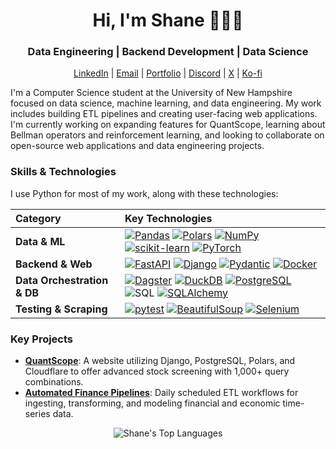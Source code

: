 <h1 align="center">Hi, I'm Shane 👨🏻‍💻</h1>
<h3 align="center">Data Engineering | Backend Development | Data Science </h3>
<!-- <h3 align="center">Data Engineer | Data Scientist | Backend Developer</h3> -->

<div align="center"> 
  
  [LinkedIn](https://www.linkedin.com/in/shane-zarechian/) | [Email](mailto:shanezarechian@gmail.com) | [Portfolio](https://shanez.dev) | [Discord](https://discord.com/users/691513151241322497) | [X](https://x.com/shanezarechian) | [Ko-fi](https://ko-fi.com/shanezz)
  
</div>


I'm a Computer Science student at the University of New Hampshire focused on data science, machine learning, and data engineering. My work includes building ETL pipelines and creating user-facing web applications. I'm currently working on expanding features for QuantScope, learning about Bellman operators and reinforcement learning, and looking to collaborate on open-source web applications and data engineering projects.

### Skills & Technologies

I use Python for most of my work, along with these technologies:

| Category | Key Technologies |
| :--- | :--- |
| **Data & ML** | [![Pandas](https://img.shields.io/badge/Pandas-150458?style=for-the-badge&logo=pandas&logoColor=white)](https://pandas.pydata.org/) [![Polars](https://img.shields.io/badge/Polars-FFB300?style=for-the-badge&logo=polars&logoColor=black)](https://www.pola.rs/) [![NumPy](https://img.shields.io/badge/NumPy-013243?style=for-the-badge&logo=numpy&logoColor=white)](https://numpy.org/) [![scikit-learn](https://img.shields.io/badge/scikit--learn-F7931E?style=for-the-badge&logo=scikit-learn&logoColor=white)](https://scikit-learn.org/stable/) [![PyTorch](https://img.shields.io/badge/PyTorch-EE4C2C?style=for-the-badge&logo=pytorch&logoColor=white)](https://pytorch.org/) |
| **Backend & Web** | [![FastAPI](https://img.shields.io/badge/FastAPI-009688?style=for-the-badge&logo=fastapi&logoColor=white)](https://fastapi.tiangolo.com/) [![Django](https://img.shields.io/badge/Django-092E20?style=for-the-badge&logo=django&logoColor=white)](https://www.djangoproject.com/) [![Pydantic](https://img.shields.io/badge/Pydantic-E92063?style=for-the-badge&logo=pydantic&logoColor=white)](https://pydantic.dev/) [![Docker](https://img.shields.io/badge/Docker-2496ED?style=for-the-badge&logo=docker&logoColor=white)](https://www.docker.com/) |
| **Data Orchestration & DB** | [![Dagster](https://img.shields.io/badge/Dagster-48A0ED?style=for-the-badge&logo=dagster&logoColor=white)](https://dagster.io/) [![DuckDB](https://img.shields.io/badge/DuckDB-DD4545?style=for-the-badge&logo=duckdb&logoColor=white)](https://duckdb.org/) [![PostgreSQL](https://img.shields.io/badge/PostgreSQL-316192?style=for-the-badge&logo=postgresql&logoColor=white)](https://www.postgresql.org/) ![SQL](https://img.shields.io/badge/SQL-4479A1?style=for-the-badge&logo=postgresql&logoColor=white)  [![SQLAlchemy](https://img.shields.io/badge/SQLAlchemy-336699?style=for-the-badge&logo=sqlalchemy&logoColor=white)](https://www.sqlalchemy.org/) |
| **Testing & Scraping** | [![pytest](https://img.shields.io/badge/pytest-0A9EDC?style=for-the-badge&logo=pytest&logoColor=white)](https://docs.pytest.org/en/7.1.x/) [![BeautifulSoup](https://img.shields.io/badge/BeautifulSoup-142B44?style=for-the-badge&logo=none&logoColor=white)](https://www.crummy.com/software/BeautifulSoup/bs4/doc/) [![Selenium](https://img.shields.io/badge/Selenium-43B02A?style=for-the-badge&logo=selenium&logoColor=white)](https://www.selenium.dev/) |


### Key Projects

- [**QuantScope**](https://quantscope.io): A website utilizing Django, PostgreSQL, Polars, and Cloudflare to offer advanced stock screening with 1,000+ query combinations.
- [**Automated Finance Pipelines**](https://fin-dagster-ui.cv/asset-groups/): Daily scheduled ETL workflows for ingesting, transforming, and modeling financial and economic time-series data.



<p align="center">
  <!-- <img src="https://github-readme-stats.vercel.app/api?username=zero-stroke&show_icons=true&theme=nord&hide_border=true&count_private=true" alt="Shane's GitHub Stats" />   -->
  <img src="https://github-readme-stats.vercel.app/api/top-langs/?username=zero-stroke&layout=compact&theme=nord&hide_border=true" alt="Shane's Top Languages" />
</p>

